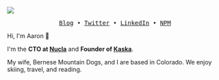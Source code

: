 <img src="https://aaroncareaga.com/background.jpeg"></img>

<p align="center">
  <samp>
    <a href="https://aaroncareaga.com" target="_blank">Blog</a> •
    <a href="https://twitter.com/aaroncareaga" target="_blank">Twitter</a> •
    <a href="https://www.linkedin.com/in/acareaga/" target="_blank">LinkedIn</a> •
    <a href="https://www.npmjs.com/~aaronc" target="_blank">NPM</a>
  </samp>
</p>

Hi, I'm Aaron 👋

I'm the **CTO at [Nucla](https://nucla.com)** and **Founder of [Kaska](https://kaska.app)**.

My wife, Bernese Mountain Dogs, and I are based in Colorado. We enjoy skiing, travel, and reading.
